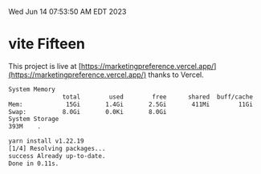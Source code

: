 Wed Jun 14 07:53:50 AM EDT 2023

# vite Fifteen


This project is live at [https://marketingpreference.vercel.app/](https://marketingpreference.vercel.app/) thanks to Vercel.

```bash
System Memory
               total        used        free      shared  buff/cache   available
Mem:            15Gi       1.4Gi       2.5Gi       411Mi        11Gi        13Gi
Swap:          8.0Gi       0.0Ki       8.0Gi
System Storage
393M	.
```
```bash
yarn install v1.22.19
[1/4] Resolving packages...
success Already up-to-date.
Done in 0.11s.
```
